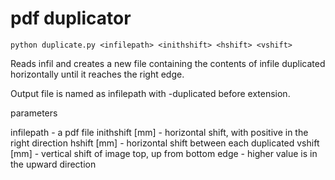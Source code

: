 # pdf duplicator

`python duplicate.py <infilepath> <inithshift> <hshift> <vshift>`

Reads infil and creates a new file containing the contents of infile duplicated horizontally until it reaches the right edge.

Output file is named as infilepath with -duplicated before extension.

parameters

infilepath - a pdf file
inithshift [mm] - horizontal shift, with positive in the right direction
hshift [mm] - horizontal shift between each duplicated
vshift [mm] - vertical shift of image top, up from bottom edge - higher value is in the upward direction
